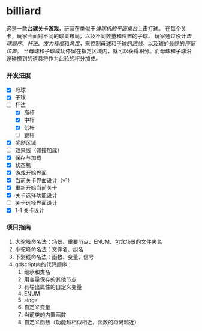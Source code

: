 # billiard

这是一款**台球关卡游戏**，玩家在类似于*弹球机的平面桌台*上击打球。
在每个关卡，玩家会面对不同的球桌布局，以及不同数量和位置的子球。
玩家通过设计*击球顺序*、*杆法*、*发力程度*和*角度*，来控制母球和子球的*路线*，以及球的最终的*停留位置*。
当母球和子球成功停留在指定区域内，就可以获得积分。而母球和子球沿途碰撞到的道具将作为此轮的积分加成。


### 开发进度

- [x] 母球
- [x] 子球
- [ ] 杆法
	- [x] 高杆
	- [x] 中杆
	- [x] 低杆
	- [ ] 跳杆
- [x] 奖励区域
- [ ] 效果线（碰撞加成）
- [x] 保存与加载
- [x] 状态机
- [x] 游戏开始界面
- [x] 当前关卡界面设计（v1）
- [x] 重新开始当前关卡
- [x] 关卡选择功能设计
- [ ] 关卡选择界面设计
- [x] 1-1 关卡设计

### 项目指南

1. 大驼峰命名法：场景、重要节点、ENUM、包含场景的文件夹名
2. 小驼峰命名法：文件名、组名
3. 下划线命名法：函数、变量、信号
4. gdscript内的代码顺序：
	1. 继承和类名
	2. 用变量保存的其他节点
	3. 有导出属性的自定义变量
	4. ENUM
	5. singal
	6. 自定义变量
	7. 当前类的内置函数
	8. 自定义函数（功能越相似相近，函数的距离越近）
